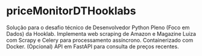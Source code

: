 # priceMonitorDTHooklabs
Solução para o desafio técnico de Desenvolvedor Python Pleno (Foco em Dados) da Hooklab. Implementa web scraping de Amazon e Magazine Luiza com Scrapy e Celery para processamento assíncrono. Containerizado com Docker. (Opcional) API em FastAPI para consulta de preços recentes.
